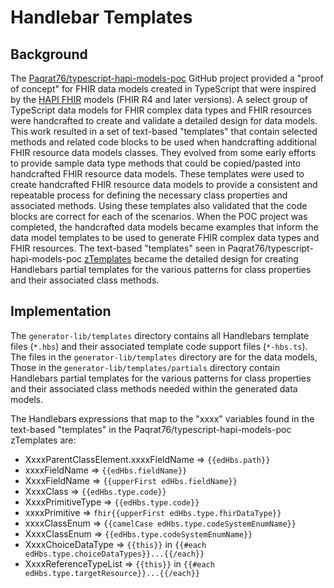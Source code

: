 # Handlebar Templates

## Background

The [Paqrat76/typescript-hapi-models-poc](https://github.com/Paqrat76/typescript-hapi-models-poc) GitHub project
provided a "proof of concept" for FHIR data models created in TypeScript that were inspired by the [HAPI FHIR](https://hapifhir.io/)
models (FHIR R4 and later versions).
A select group of TypeScript data models for FHIR complex data types and FHIR resources were handcrafted to create and
validate a detailed design for data models.
This work resulted in a set of text-based "templates" that contain selected methods and related code blocks to be used
when handcrafting additional FHIR resource data models classes.
They evolved from some early efforts to provide sample data type methods that could be copied/pasted into handcrafted
FHIR resource data models.
These templates were used to create handcrafted FHIR resource data models to provide a consistent and repeatable process
for defining the necessary class properties and associated methods.
Using these templates also validated that the code blocks are correct for each of the scenarios.
When the POC project was completed, the handcrafted data models became examples that inform the data model templates
to be used to generate FHIR complex data types and FHIR resources.
The text-based "templates" seen in Paqrat76/typescript-hapi-models-poc [zTemplates](https://github.com/Paqrat76/typescript-hapi-models-poc/tree/main/zTemplates)
became the detailed design for creating Handlebars partial templates for the various patterns for class properties and
their associated class methods.

## Implementation

The `generator-lib/templates` directory contains all Handlebars template files (`*.hbs`) and their associated template
code support files (`*-hbs.ts`).
The files in the `generator-lib/templates` directory are for the data models,
Those in the `generator-lib/templates/partials` directory contain Handlebars partial templates for the various patterns
for class properties and their associated class methods needed within the generated data models.

The Handlebars expressions that map to the "xxxx" variables found in the text-based "templates" in the
Paqrat76/typescript-hapi-models-poc zTemplates are:

- XxxxParentClassElement.xxxxFieldName => `{{edHbs.path}}`
- xxxxFieldName => `{{edHbs.fieldName}}`
- XxxxFieldName => `{{upperFirst edHbs.fieldName}}`
- XxxxClass => `{{edHbs.type.code}}`
- XxxxPrimitiveType => `{{edHbs.type.code}}`
- xxxxPrimitive => `fhir{{upperFirst edHbs.type.fhirDataType}}`
- xxxxClassEnum => `{{camelCase edHbs.type.codeSystemEnumName}}`
- XxxxClassEnum => `{{edHbs.type.codeSystemEnumName}}`
- XxxxChoiceDataType => `{{this}}` in `{{#each edHbs.type.choiceDataTypes}}...{{/each}}`
- XxxxReferenceTypeList => `{{this}}` in `{{#each edHbs.type.targetResource}}...{{/each}}`
